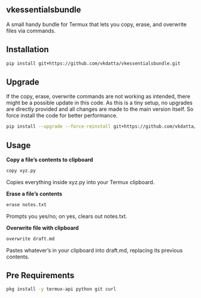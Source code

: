 ## vkessentialsbundle

A small handy bundle for Termux that lets you copy, erase, and overwrite files via commands. 

## Installation

```bash
pip install git+https://github.com/vkdatta/vkessentialsbundle.git
```

## Upgrade

If the copy, erase, overwrite commands are not working as intended, there might be a possible update in this code. As this is a tiny setup, no upgrades are directly provided and all changes are made to the main version itself. So force install the code for better performance. 

```bash
pip install --upgrade --force-reinstall git+https://github.com/vkdatta/vkessentialsbundle.git
```

## Usage

__Copy a file’s contents to clipboard__

```bash
copy xyz.py
```
Copies everything inside xyz.py into your Termux clipboard.

__Erase a file’s contents__

```bash
erase notes.txt
```
Prompts you yes/no; on yes, clears out notes.txt.

__Overwrite file with clipboard__

```bash
overwrite draft.md
```
Pastes whatever’s in your clipboard into draft.md, replacing its previous contents.

## Pre Requirements

```bash
pkg install -y termux-api python git curl
```
